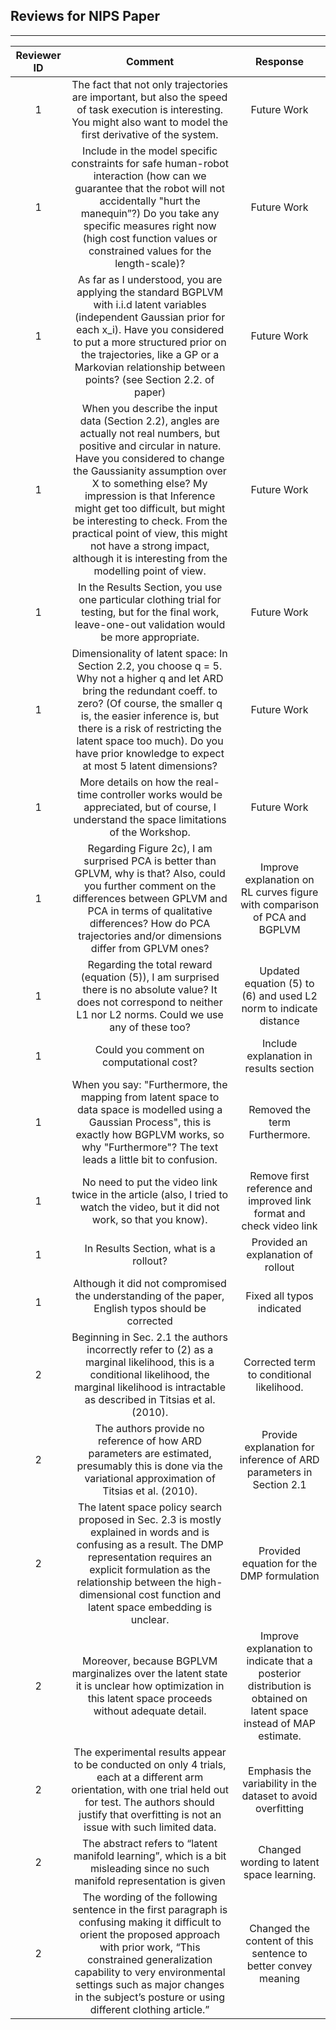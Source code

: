 ## Reviews for NIPS Paper
---

| Reviewer ID | Comment | Response |
| :---: | :---: | :---: |
| 1 | The fact that not only trajectories are important, but also the speed of task execution is interesting. You might also want to model the first derivative of the system. | Future Work |
| 1 | Include in the model specific constraints for safe human-robot interaction (how can we guarantee that the robot will not accidentally "hurt the manequin”?) Do you take any specific measures right now (high cost function values or constrained values for the length-scale)? | Future Work |
| 1 | As far as I understood, you are applying the standard BGPLVM with i.i.d latent variables (independent Gaussian prior for each x_i). Have you considered to put a more structured prior on the trajectories, like a GP or a Markovian relationship between points? (see Section 2.2. of paper) |  Future Work |
| 1 | When you describe the input data (Section 2.2), angles are actually not real numbers, but positive and circular in nature. Have you considered to change the Gaussianity assumption over X to something else? My impression is that Inference might get too difficult, but might be interesting to check. From the practical point of view, this might not have a strong impact, although it is interesting from the modelling point of view. | Future Work |
| 1 | In the Results Section, you use one particular clothing trial for testing, but for the final work, leave-one-out validation would be more appropriate. | Future Work |
| 1 | Dimensionality of latent space: In Section 2.2, you choose q = 5. Why not a higher q and let ARD bring the redundant coeff. to zero? (Of course, the smaller q is, the easier inference is, but there is a risk of restricting the latent space too much). Do you have prior knowledge to expect at most 5 latent dimensions? | Future Work |
| 1 | More details on how the real-time controller works would be appreciated, but of course, I understand the space limitations of the Workshop. | Future Work |
| 1 | Regarding Figure 2c), I am surprised PCA is better than GPLVM, why is that? Also, could you further comment on the differences between GPLVM and PCA in terms of qualitative differences? How do PCA trajectories and/or dimensions differ from GPLVM ones? | Improve explanation on RL curves figure with comparison of PCA and BGPLVM |
| 1 | Regarding the total reward (equation (5)), I am surprised there is no absolute value? It does not correspond to neither L1 nor L2 norms. Could we use any of these too? | Updated equation (5) to (6) and used L2 norm to indicate distance |
| 1 | Could you comment on computational cost? | Include explanation in results section |
| 1 | When you say: "Furthermore, the mapping from latent space to data space is modelled using a Gaussian Process", this is exactly how BGPLVM works, so why "Furthermore"? The text leads a little bit to confusion. | Removed the term Furthermore. |
| 1 |  No need to put the video link twice in the article (also, I tried to watch the video, but it did not work, so that you know). | Remove first reference and improved link format and check video link |
| 1 | In Results Section, what is a rollout? | Provided an explanation of rollout |
| 1 | Although it did not compromised the understanding of the paper, English typos should be corrected | Fixed all typos indicated |
| 2 | Beginning in Sec. 2.1 the authors incorrectly refer to (2) as a marginal likelihood, this is a conditional likelihood, the marginal likelihood is intractable as described in Titsias et al. (2010). | Corrected term to conditional likelihood. |
| 2 | The authors provide no reference of how ARD parameters are estimated, presumably this is done via the variational approximation of Titsias et al. (2010). | Provide explanation for inference of ARD parameters in Section 2.1 |
| 2 | The latent space policy search proposed in Sec. 2.3 is mostly explained in words and is confusing as a result. The DMP representation requires an explicit formulation as the relationship between the high-dimensional cost function and latent space embedding is unclear. | Provided equation for the DMP formulation |
| 2 |  Moreover, because BGPLVM marginalizes over the latent state it is unclear how optimization in this latent space proceeds without adequate detail. | Improve explanation to indicate that a posterior distribution is obtained on latent space instead of MAP estimate. |
| 2 | The experimental results appear to be conducted on only 4 trials, each at a different arm orientation, with one trial held out for test. The authors should justify that overfitting is not an issue with such limited data. | Emphasis the variability in the dataset to avoid overfitting |
| 2 | The abstract refers to “latent manifold learning”, which is a bit misleading since no such manifold representation is given | Changed wording to latent space learning. |
| 2 | 	The wording of the following sentence in the first paragraph is confusing making it difficult to orient the proposed approach with prior work, “This constrained generalization capability to very environmental settings such as major changes in the subject’s posture or using different clothing article.” | Changed the content of this sentence to better convey meaning |

